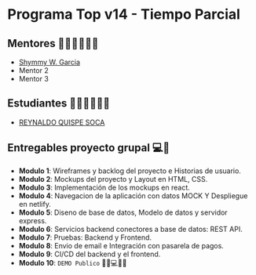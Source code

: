 # Programa Top v14 -  Tiempo Parcial

## Mentores 👩🏻‍🏫👨🏼‍🏫
- [Shymmy W. Garcia](profiles/mentor-principal.md)
- Mentor 2
- Mentor 3

## Estudiantes 👩🏻‍💻🧑🏼‍💻
- [REYNALDO QUISPE SOCA](profiles/reynaldo.md)



## Entregables proyecto grupal 💻🤝

- **Modulo 1**: Wireframes y backlog del proyecto e Historias de usuario.
- **Modulo 2**: Mockups del proyecto y Layout en HTML, CSS.
- **Modulo 3**: Implementación de los mockups en react.
- **Modulo 4**: Navegacion de la aplicación con datos MOCK Y Despliegue en netlify.
- **Modulo 5**: Diseno de base de datos, Modelo de datos y servidor express.
- **Modulo 6**: Servicios backend conectores a base de datos: REST API.
- **Modulo 7**: Pruebas: Backend y Frontend.
- **Modulo 8**: Envio de email e Integración con pasarela de pagos.
- **Modulo 9**: CI/CD del backend y el frontend.
- **Modulo 10**: `DEMO Publico` 🎊🎉💻🎊🎉

